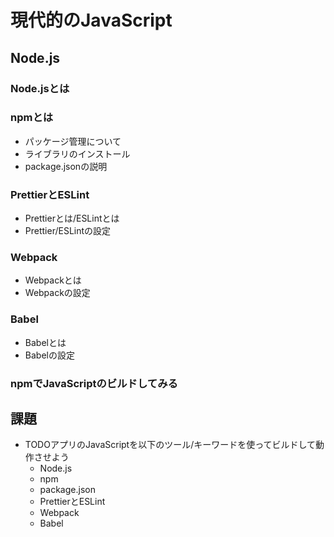 # 現代的のJavaScript

## Node.js

### Node.jsとは

### npmとは

- パッケージ管理について
- ライブラリのインストール
- package.jsonの説明

### PrettierとESLint

- Prettierとは/ESLintとは
- Prettier/ESLintの設定

### Webpack

- Webpackとは
- Webpackの設定

### Babel

- Babelとは
- Babelの設定

### npmでJavaScriptのビルドしてみる

## 課題

- TODOアプリのJavaScriptを以下のツール/キーワードを使ってビルドして動作させよう
  - Node.js
  - npm
  - package.json
  - PrettierとESLint
  - Webpack
  - Babel
